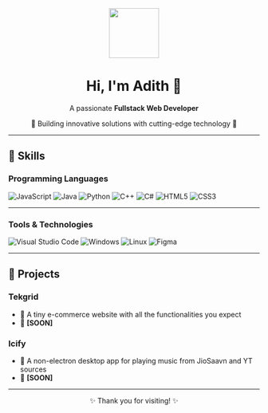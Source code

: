 <div align="center">

  <img src="https://avatars.githubusercontent.com/u/149794320?v=4" width="100" height="100" />

  <h1>Hi, I'm Adith 👋</h1>

  <p>A passionate <strong>Fullstack Web Developer</strong></p>

  <p>🚀 Building innovative solutions with cutting-edge technology 🚀</p>

</div>

---

## 🚀 Skills

### **Programming Languages**

<p>
  <img src="https://img.shields.io/badge/JavaScript-F7DF1E?style=for-the-badge&logo=javascript&logoColor=black" alt="JavaScript" />
  <img src="https://img.shields.io/badge/Java-007396?style=for-the-badge&logo=java&logoColor=white" alt="Java" />
  <img src="https://img.shields.io/badge/Python-3776AB?style=for-the-badge&logo=python&logoColor=white" alt="Python" />
  <img src="https://img.shields.io/badge/C++-00599C?style=for-the-badge&logo=cplusplus&logoColor=white" alt="C++" />
  <img src="https://img.shields.io/badge/C%23-239120?style=for-the-badge&logo=csharp&logoColor=white" alt="C#" />
  <img src="https://img.shields.io/badge/HTML5-E34F26?style=for-the-badge&logo=html5&logoColor=white" alt="HTML5" />
  <img src="https://img.shields.io/badge/CSS3-1572B6?style=for-the-badge&logo=css3&logoColor=white" alt="CSS3" />
</p>

---

### **Tools & Technologies**

<p>
  <img src="https://img.shields.io/badge/Visual_Studio_Code-0078D4?style=for-the-badge&logo=visualstudiocode&logoColor=white" alt="Visual Studio Code" />
  <img src="https://img.shields.io/badge/Windows-0078D6?style=for-the-badge&logo=windows&logoColor=white" alt="Windows" />
  <img src="https://img.shields.io/badge/Linux-FCC624?style=for-the-badge&logo=linux&logoColor=black" alt="Linux" />
  <img src="https://img.shields.io/badge/Figma-F24E1E?style=for-the-badge&logo=figma&logoColor=white" alt="Figma" />
</p>

---

## 🌟 Projects

### **Tekgrid**

- 🛒 A tiny e-commerce website with all the functionalities you expect  
- 🚀 **[SOON]**

### **Icify**

- 🎵 A non-electron desktop app for playing music from JioSaavn and YT sources  
- 🚀 **[SOON]**

---

<p align="center">✨ Thank you for visiting! ✨</p>
